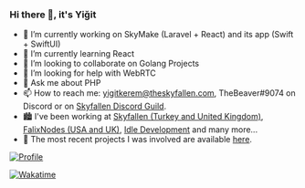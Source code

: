 ### Hi there 👋, it's Yiğit

- 🔭 I’m currently working on SkyMake (Laravel + React) and its app (Swift + SwiftUI)
- 🌱 I’m currently learning React
- 👯 I’m looking to collaborate on Golang Projects
- 🤔 I’m looking for help with WebRTC
- 💬 Ask me about PHP
- 📫 How to reach me: yigitkerem@theskyfallen.com, TheBeaver#9074 on Discord or on [Skyfallen Discord Guild](https://discord.gg/fV3yGyfPYw).
- 🏙 I've been working at [Skyfallen (Turkey and United Kingdom)](https://skyfallen.org), [FalixNodes (USA and UK)](https://falixnodes.net), [Idle Development](https://idledev.org) and many more...
- 🏁 The most recent projects I was involved are available [here](https://skyfallen.org/projects).

<p align="left">
  
[![Profile](https://github-readme-stats.vercel.app/api?username=yigitkeremoktay&show_icons=true&border_color=444C56&border_radius=6&bg_color=22272E&title_color=539bf5&text_color=cdd9e5&icon_color=EC775C)](#)

[![Wakatime](https://github-readme-stats.vercel.app/api/wakatime?username=yigitkeremoktay&border_color=444C56&border_radius=6&bg_color=22272E&title_color=539bf5&text_color=cdd9e5&icon_color=EC775C&langs_count=5&custom_title=Last%20Week)](#)

</p> 
